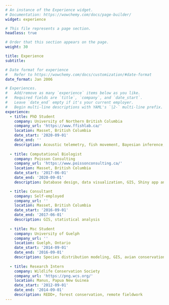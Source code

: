 ```yaml
---
# An instance of the Experience widget.
# Documentation: https://wowchemy.com/docs/page-builder/
widget: experience

# This file represents a page section.
headless: true

# Order that this section appears on the page.
weight: 30

title: Experience
subtitle:

# Date format for experience
#   Refer to https://wowchemy.com/docs/customization/#date-format
date_format: Jan 2006

# Experiences.
#   Add/remove as many `experience` items below as you like.
#   Required fields are `title`, `company`, and `date_start`.
#   Leave `date_end` empty if it's your current employer.
#   Begin multi-line descriptions with YAML's `|2-` multi-line prefix.
experience:
  - title: PhD Student
    company: University of Northern British Columbia
    company_url: 'https://www.ffishlab.ca/'
    location: Masset, British Columbia
    date_start: '2020-09-01'
    date_end: ''
    description: Acoustic telemetry, fish movement, Bayesian inference, White Sturgeon conservation
    
  - title: Computational Biologist
    company: Poisson Consulting
    company_url: 'https://www.poissonconsulting.ca/'
    location: Masset, British Columbia
    date_start: '2017-06-01'
    date_end: '2020-09-01'
    description: Database design, data visualization, GIS, Shiny app and R package development

  - title: Consultant
    company: Self-employed
    company_url: ''
    location: Masset, British Columbia
    date_start: '2016-09-01'
    date_end: '2017-06-01'
    description: GIS, statistical analysis
        
  - title: Msc Student
    company: University of Guelph
    company_url: ''
    location: Guelph, Ontario
    date_start: '2014-09-01'
    date_end: '2016-09-01'
    description: Species distribution modeling, GIS, avian conservation and ecology
    
  - title: Research Intern
    company: Wildlife Conservation Society
    company_url: 'https://png.wcs.org/'
    location: Manus, Papua New Guinea
    date_start: '2012-09-01'
    date_end: '2014-09-01'
    description: REDD+, forest conservation, remote fieldwork
---
```

